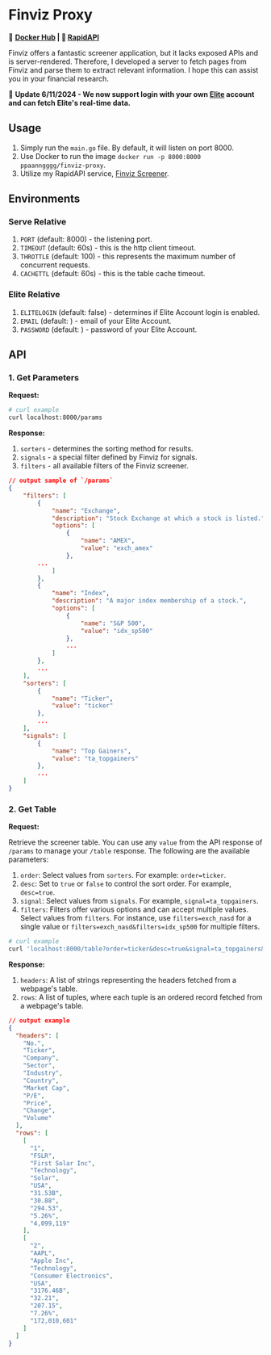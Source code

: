 # **Finviz Proxy**

🐳 **[Docker Hub](https://hub.docker.com/r/ppaanngggg/finviz-proxy) | 🐙 [RapidAPI](https://rapidapi.com/ppaanngggg/api/finviz-screener)**

Finviz offers a fantastic screener application, but it lacks exposed APIs and is server-rendered. Therefore, I developed a server to fetch pages from Finviz and parse them to extract relevant information. I hope this can assist you in your financial research.

👏 **Update 6/11/2024 - We now support login with your own [Elite](https://finviz.com/elite.ashx) account and can fetch Elite's real-time data.**

## **Usage**

1. Simply run the `main.go` file. By default, it will listen on port 8000.
2. Use Docker to run the image `docker run -p 8000:8000 ppaanngggg/finviz-proxy`.
3. Utilize my RapidAPI service, [Finviz Screener](https://rapidapi.com/ppaanngggg/api/finviz-screener).

## **Environments**

### Serve Relative

1. `PORT` (default: 8000) - the listening port.
2. `TIMEOUT` (default: 60s) - this is the http client timeout.
3. `THROTTLE` (default: 100) - this represents the maximum number of concurrent requests.
4. `CACHETTL` (default: 60s) - this is the table cache timeout.

### Elite Relative

1. `ELITELOGIN` (default: false) - determines if Elite Account login is enabled.
2. `EMAIL` (default: ) - email of your Elite Account.
3. `PASSWORD` (default: ) - password of your Elite Account.

## **API**

### **1. Get Parameters**

**Request:**

```bash
# curl example
curl localhost:8000/params
```

**Response:**

1. `sorters` - determines the sorting method for results.
2. `signals` - a special filter defined by Finviz for signals.
3. `filters` - all available filters of the Finviz screener.

```json
// output sample of `/params`
{
	"filters": [
		{
			"name": "Exchange",
			"description": "Stock Exchange at which a stock is listed.",
			"options": [
				{
					"name": "AMEX",
					"value": "exch_amex"
				},
        ...
			]
		},
		{
			"name": "Index",
			"description": "A major index membership of a stock.",
			"options": [
				{
					"name": "S&P 500",
					"value": "idx_sp500"
				},
				...
			]
		},
		...
	],
	"sorters": [
		{
			"name": "Ticker",
			"value": "ticker"
		},
		...
	],
	"signals": [
		{
			"name": "Top Gainers",
			"value": "ta_topgainers"
		},
		...
	]
}
```

### **2. Get Table**

**Request:**

Retrieve the screener table. You can use any `value` from the API response of `/params` to manage your `/table` response. The following are the available parameters:

1. `order`: Select values from `sorters`. For example: `order=ticker`.
2. `desc`: Set to `true` or `false` to control the sort order. For example, `desc=true`.
3. `signal`: Select values from `signals`. For example, `signal=ta_topgainers`.
4. `filters`: Filters offer various options and can accept multiple values. Select values from `filters`. For instance, use `filters=exch_nasd` for a single value or `filters=exch_nasd&filters=idx_sp500` for multiple filters.

```bash
# curl example
curl 'localhost:8000/table?order=ticker&desc=true&signal=ta_topgainers&filters=exch_nasd&filters=idx_sp500'
```

**Response:**

1. `headers`: A list of strings representing the headers fetched from a webpage's table.
2. `rows`: A list of tuples, where each tuple is an ordered record fetched from a webpage's table.

```json
// output example
{
  "headers": [
    "No.",
    "Ticker",
    "Company",
    "Sector",
    "Industry",
    "Country",
    "Market Cap",
    "P/E",
    "Price",
    "Change",
    "Volume"
  ],
  "rows": [
    [
      "1",
      "FSLR",
      "First Solar Inc",
      "Technology",
      "Solar",
      "USA",
      "31.53B",
      "30.88",
      "294.53",
      "5.26%",
      "4,099,119"
    ],
    [
      "2",
      "AAPL",
      "Apple Inc",
      "Technology",
      "Consumer Electronics",
      "USA",
      "3176.46B",
      "32.21",
      "207.15",
      "7.26%",
      "172,010,601"
    ]
  ]
}
```